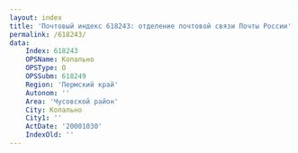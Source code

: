 ```yaml
---
layout: index
title: 'Почтовый индекс 618243: отделение почтовой связи Почты России'
permalink: /618243/
data:
    Index: 618243
    OPSName: Копально
    OPSType: О
    OPSSubm: 618249
    Region: 'Пермский край'
    Autonom: ''
    Area: 'Чусовской район'
    City: Копально
    City1: ''
    ActDate: '20001030'
    IndexOld: ''
---
```

